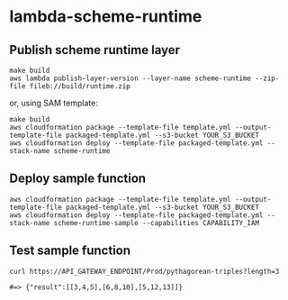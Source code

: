 # lambda-scheme-runtime

## Publish scheme runtime layer

```
make build
aws lambda publish-layer-version --layer-name scheme-runtime --zip-file fileb://build/runtime.zip
```

or, using SAM template:

```
make build
aws cloudformation package --template-file template.yml --output-template-file packaged-template.yml --s3-bucket YOUR_S3_BUCKET
aws cloudformation deploy --template-file packaged-template.yml --stack-name scheme-runtime
```

## Deploy sample function

```
aws cloudformation package --template-file template.yml --output-template-file packaged-template.yml --s3-bucket YOUR_S3_BUCKET
aws cloudformation deploy --template-file packaged-template.yml --stack-name scheme-runtime-sample --capabilities CAPABILITY_IAM
```

## Test sample function

```
curl https://API_GATEWAY_ENDPOINT/Prod/pythagorean-triples?length=3

#=> {"result":[[3,4,5],[6,8,10],[5,12,13]]}
```
